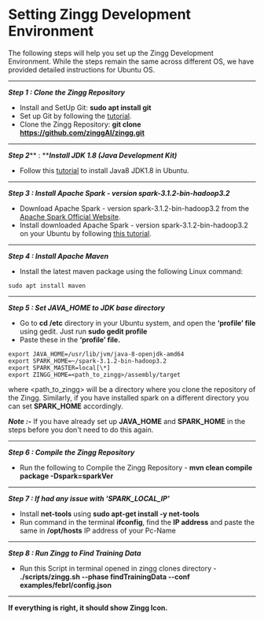 # Setting Zingg Development Environment

The following steps will help you set up the Zingg Development Environment. While the steps remain the same across different OS, we have provided detailed instructions for Ubuntu OS.

****

_**Step 1 :  Clone the Zingg Repository**_

* Install and SetUp Git: **sudo apt install git**
* Set up Git by following the [tutorial](https://www.digitalocean.com/community/tutorials/how-to-install-git-on-ubuntu-20-04).
* Clone the Zingg Repository: **git clone https://github.com/zinggAI/zingg.git**

****

_**Step 2**_** :  **_**Install JDK 1.8 (Java Development Kit)**_

* Follow this [tutorial](https://linuxize.com/post/install-java-on-ubuntu-20-04/) to install Java8 JDK1.8 in Ubuntu.&#x20;

****

_**Step 3 :  Install Apache Spark - version spark-3.1.2-bin-hadoop3.2**_

* Download Apache Spark - version spark-3.1.2-bin-hadoop3.2 from the [Apache Spark Official Website](https://spark.apache.org/downloads.html).
* Install downloaded Apache Spark - version spark-3.1.2-bin-hadoop3.2 on your Ubuntu by following [this tutorial](https://computingforgeeks.com/how-to-install-apache-spark-on-ubuntu-debian/).

****

_**Step 4 :  Install Apache Maven**_

* Install the latest maven package using the following Linux command:

```
sudo apt install maven
```

****

_**Step 5 :  Set JAVA\_HOME to JDK base directory**_

* Go to **cd /etc** directory in your Ubuntu system, and open the **‘profile’ file** using gedit. Just run **sudo gedit profile**
* Paste these in the **‘profile’ file.**

```
export JAVA_HOME=/usr/lib/jvm/java-8-openjdk-amd64
export SPARK_HOME=~/spark-3.1.2-bin-hadoop3.2
export SPARK_MASTER=local[\*]
export ZINGG_HOME=<path_to_zingg>/assembly/target
```



where \<path\_to\_zingg> will be a directory where you clone the repository of the Zingg. Similarly, if you have installed spark on a different directory you can set **SPARK\_HOME** accordingly.

_**Note :-**_  If you have already set up **JAVA\_HOME** and **SPARK\_HOME** in the steps before you don't need to do this again.

****

_**Step 6 :  Compile the Zingg Repository**_

* Run the following to Compile the Zingg Repository - **mvn clean compile package -Dspark=sparkVer**

****

_**Step 7 :  If had any issue with 'SPARK\_LOCAL\_IP'**_

* Install **net-tools** using **sudo apt-get install -y net-tools**
* Run command in the terminal **ifconfig**, find the **IP address** and paste the same in **/opt/hosts** IP address of your Pc-Name

****

_**Step 8 :  Run Zingg to Find Training Data**_

* Run this Script in terminal opened in zingg clones directory - **./scripts/zingg.sh --phase findTrainingData --conf examples/febrl/config.json**

****

**If everything is right, it should show Zingg Icon.**
